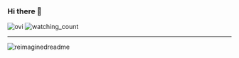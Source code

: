 ### Hi there 👋


<!--
**jayaramakrishna99/jayaramakrishna99** is a ✨ _special_ ✨ repository because its `README.md` (this file) appears on your GitHub profile.

Here are some ideas to get you started:

- 🔭 I’m currently working on ...
- 🌱 I’m currently learning ...
- 👯 I’m looking to collaborate on ...
- 🤔 I’m looking for help with ...
- 💬 Ask me about ...
- 📫 How to reach me: ...
- 😄 Pronouns: ...
- ⚡ Fun fact: ...
-->
<!--
<img align="center" src="https://github-readme-stats.vercel.app/api?username=jayaramakrishna99&include_all_commits=true&count_private=true&show_icons=true&line_height=20&title_color=2B5BBD&icon_color=1124BB&text_color=A1A1A1&bg_color=0,000000,130F40" alt="my Github Stats"/>
-->


<img src="https://github-readme-stats.vercel.app/api/top-langs?username=jayaramakrishna99&show_icons=true&locale=en&layout=compact&theme=chartreuse-dark" alt="ovi" /> <img src="https://komarev.com/ghpvc/?username=jayaramakrishna99&color=brightgreen" alt="watching_count" />

***

<img src="https://myreadme.vercel.app/api/embed/jayaramakrishna99?panels=userstatistics,toprepositories,toplanguages,commitgraph" alt="reimaginedreadme" />
